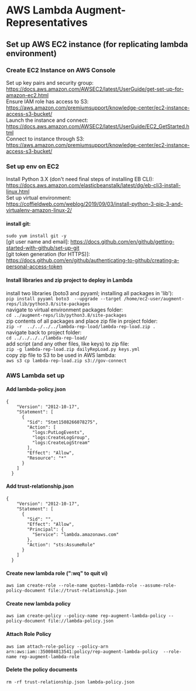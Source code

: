# AWS Lambda Augment-Representatives  
  
## Set up AWS EC2 instance (for replicating lambda environment)  
  
### Create EC2 Instance on AWS Console  
Set up key pairs and security group: <https://docs.aws.amazon.com/AWSEC2/latest/UserGuide/get-set-up-for-amazon-ec2.html>  
Ensure IAM role has access to S3: <https://aws.amazon.com/premiumsupport/knowledge-center/ec2-instance-access-s3-bucket/>  
Launch the instance and connect: <https://docs.aws.amazon.com/AWSEC2/latest/UserGuide/EC2_GetStarted.html>  
Connect to instance through S3: <https://aws.amazon.com/premiumsupport/knowledge-center/ec2-instance-access-s3-bucket/>  
  
### Set up env on EC2  
Install Python 3.X (don't need final steps of installing EB CLI): <https://docs.aws.amazon.com/elasticbeanstalk/latest/dg/eb-cli3-install-linux.html>  
Set up virtual environment: <https://coffieldweb.com/weblog/2019/09/03/install-python-3-pip-3-and-virtualenv-amazon-linux-2/>  
#### install git:  
`sudo yum install git -y`  
[git user name and email]: https://docs.github.com/en/github/getting-started-with-github/set-up-git  
[git token generation (for HTTPS)]: https://docs.github.com/en/github/authenticating-to-github/creating-a-personal-access-token  
  
#### Install libraries and zip project to deploy in Lambda  
install two libraries (boto3 and pyyaml; installing all packages in 'lib'):  
`pip install pyyaml boto3  --upgrade --target /home/ec2-user/augment-reps/lib/python3.8/site-packages`  
navigate to virtual environment packages folder:  
`cd ../augment-reps/lib/python3.8/site-packages`  
zip contents of all packages and place zip file in project folder:  
`zip -r  ../../../../lambda-rep-load/lambda-rep-load.zip .`  
navigate back to project folder:  
 `cd ../../../../lambda-rep-load/`  
add script (and any other files, like keys) to zip file:  
 `zip -g lambda-rep-load.zip dailyRepLoad.py keys.yml`  
copy zip file to S3 to be used in AWS lambda:  
 `aws s3 cp lambda-rep-load.zip s3://gov-connect`  


### AWS Lambda set up  
  
#### Add lambda-policy.json  
```
{
    "Version": "2012-10-17",
    "Statement": [
      {
        "Sid": "Stmt1508266078275",
        "Action": [
          "logs:PutLogEvents",
          "logs:CreateLogGroup",
          "logs:CreateLogStream"
        ],
        "Effect": "Allow",
        "Resource": "*"
      }
    ]
  }
```  
#### Add trust-relationship.json  
```
{
    "Version": "2012-10-17",
    "Statement": [
      {
        "Sid": "",
        "Effect": "Allow",
        "Principal": {
          "Service": "lambda.amazonaws.com"
        },
        "Action": "sts:AssumeRole"
      }
    ]
  }
```   
#### Create new lambda role (":wq" to quit vi)  
`aws iam create-role --role-name quotes-lambda-role --assume-role-policy-document file://trust-relationship.json`  
#### Create new lambda policy  
`aws iam create-policy --policy-name rep-augment-lambda-policy --policy-document file://lambda-policy.json`  
#### Attach Role Policy  
`aws iam attach-role-policy --policy-arn arn:aws:iam::350084813541:policy/rep-augment-lambda-policy  --role-name rep-augment-lambda-role`  
#### Delete the policy documents  
`rm -rf trust-relationship.json lambda-policy.json` 